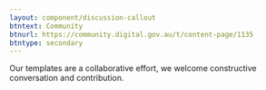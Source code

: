 ```yaml
---
layout: component/discussion-callout
btntext: Community
btnurl: https://community.digital.gov.au/t/content-page/1135
btntype: secondary
---
```


Our templates are a collaborative effort, we welcome constructive conversation and contribution.
